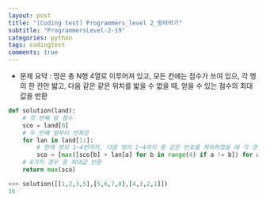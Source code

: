 ```yaml
---
layout: post
title: "[Coding test] Programmers_level 2_땅따먹기"
subtitle: "ProgrammersLevel-2-19"
categories: python
tags: codingtest
comments: true
---
```


* 문제 요약 : 땅은 총 N행 4열로 이루어져 있고, 모든 칸에는 점수가 쓰여 있으, 각 행의 한 칸만 밟고, 다음 같은 같은 위치를 밟을 수 없을 때, 얻을 수 있는 점수의 최대값을 반환

```python
def solution(land):
    # 첫 번째 땅 점수
    sco = land[0]
    # 두 번째 땅부터 반복문
    for lan in land[1:]:
        # 현재 땅의 1~4번까지, 다음 땅의 1~4까지 중 같은 번호를 제외하였을 때 각 경우별로 최대 값을 sco에 저장(누적으로 점수 저장하는 방식)
        sco = [max([sco[b] + lan[a] for b in range(4) if a != b]) for a in range(4)]
    # 4가지 경우 중 최대값 반환
    return max(sco)
```

```python
>>> solution([[1,2,3,5],[5,6,7,8],[4,3,2,1]])
16
```